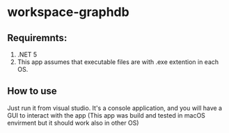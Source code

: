 # workspace-graphdb

## Requiremnts:
1. .NET 5
2. This app assumes that executable files are with .exe extention in each OS.

## How to use
Just run it from visual studio.
It's a console application, and you will have a GUI to interact with the app
(This app was build and tested in macOS envirment but it should work also in other OS)
